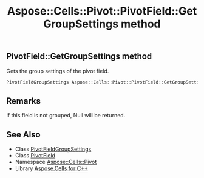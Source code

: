 ﻿---
title: Aspose::Cells::Pivot::PivotField::GetGroupSettings method
linktitle: GetGroupSettings
second_title: Aspose.Cells for C++ API Reference
description: 'Aspose::Cells::Pivot::PivotField::GetGroupSettings method. Gets the group settings of the pivot field in C++.'
type: docs
weight: 700
url: /cpp/aspose.cells.pivot/pivotfield/getgroupsettings/
---
## PivotField::GetGroupSettings method


Gets the group settings of the pivot field.

```cpp
PivotFieldGroupSettings Aspose::Cells::Pivot::PivotField::GetGroupSettings()
```

## Remarks


If this field is not grouped, Null will be returned. 
## See Also

* Class [PivotFieldGroupSettings](../../pivotfieldgroupsettings/)
* Class [PivotField](../)
* Namespace [Aspose::Cells::Pivot](../../)
* Library [Aspose.Cells for C++](../../../)
